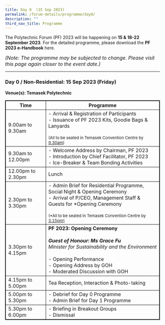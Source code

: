 ```yaml
---
title: Day 0  (15 Sep 2023)
permalink: /forum-details/programme/day0/
description: ""
third_nav_title: Programme
---
```

The Polytechnic Forum (PF) 2023 will be happening on **15 &amp; 18-22 September 2023**. For the detailed programme, please download the **PF 2023 e-Handbook** here.

<font size="-0.5"><i>(Note: The programme may be subjected to change. Please visit this page again closer to the event date.)</i></font>

<hr>

### **Day 0 / Non-Residential: 15 Sep 2023 (Friday)**
<b>Venue(s): Temasek Polytechnic</b>


<style>
table, th, td {
  border:1px solid black;
}
</style>

<table style="width:100%">
  <tbody><tr>
    <th>Time</th>
    <th>Programme</th>
  </tr>
  <tr>
    <td>9.00am to 9.30am</td>
    <td>- Arrival &amp; Registration of Participants<br>- Issuance of PF 2023 Kits, Goodie Bags &amp; Lanyards<br><br><font size="-1">(All to be seated in Temasek Convention Centre by <u>9.30am</u>)</font></td>
  </tr>
  <tr>
    <td>9.30am to 12.00pm</td>
    <td>- Welcome Address by Chairman, PF 2023<br>- Introduction by Chief Facilitator, PF 2023<br>- Ice-Breaker &amp; Team Bonding Activities</td>
  </tr>
		<tr>
    <td>12.00pm to 2.30pm</td>
    <td>Lunch</td>
  </tr>
  <tr>
		<td>2.30pm to 3.30pm</td>
    <td>- Admin Brief for Residential Programme, Social Night &amp; Opening Ceremony<br>- Arrival of P/CEO, Management Staff &amp; Guests for *Opening Ceremony<br><br><font size="-1">(*All to be seated in Temasek Convention Centre by <u>3.15pm)</u></font></td>
  </tr>
		<tr>
			<td>3.30pm to 4.15pm</td>
			<td><b>PF 2023: Opening Ceremony</b><br><br><b><i>Guest of Honour: Ms Grace Fu</i></b><br><i>Minister for Sustainability and the Environment</i><br><br>- Opening Performance<br>- Opening Address by GOH<br>- Moderated Discussion with GOH</td>
  </tr>
		<tr>
			<td>4.15pm to 5.00pm</td>
    <td>Tea Reception, Interaction &amp; Photo-taking</td>
  </tr>
  <tr>
		<td>5.00pm to 5.30pm</td>
    <td>- Debrief for Day 0 Programme<br>- Admin Brief for Day 1 Programme</td>
  </tr>
  <tr>
		<td>5.30pm to 6.00pm</td>
    <td>- Briefing in Breakout Groups<br>- Dismissal</td>
</tr></tbody></table>